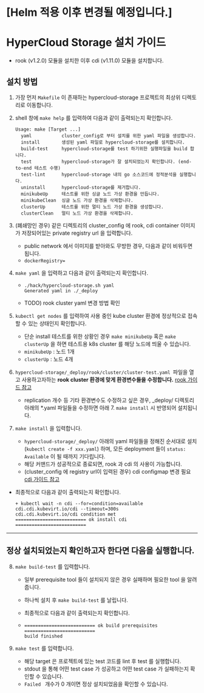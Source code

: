 # [Helm 적용 이후 변경될 예정입니다.]
# HyperCloud Storage 설치 가이드

- rook (v1.2.0) 모듈을 설치한 이후 cdi (v1.11.0) 모듈을 설치합니다.

## 설치 방법

1) 가장 먼저 `Makefile` 이 존재하는 hypercloud-storage 프로젝트의 최상위 디렉토리로 이동합니다.

2) shell 창에 `make help` 를 입력하여 다음과 같이 출력되는지 확인합니다.

    ```{shell}
    Usage: make [Target ...]
      yaml           cluster_config로 부터 설치를 위한 yaml 파일을 생성합니다.
      install        생성된 yaml 파일로 hypercloud-storage를 설치합니다.
      build-test     hypercloud-storage를 test 하기위한 실행파일을 build 합니다.
      test           hypercloud-storage가 잘 설치되었는지 확인합니다. (end-to-end 테스트 수행)
      test-lint      hypercloud-storage 내의 go 소스코드에 정적분석을 실행합니다.
      uninstall      hypercloud-storage를 제거합니다.
      minikubeUp     테스트를 위한 싱글 노드 가상 환경을 만듭니다.
      minikubeClean  싱글 노드 가상 환경을 삭제합니다.
      clusterUp      테스트를 위한 멀티 노드 가상 환경을 생성합니다.
      clusterClean   멀티 노드 가상 환경을 삭제합니다.
    ```

3) (폐쇄망인 경우) 같은 디렉토리의 cluster_config 에 rook, cdi container 이미지가 저장되어있는 private registry url 을 입력합니다.
    - public network 에서 이미지를 받아와도 무방한 경우, 다음과 같이 비워두면 됩니다.
    - `dockerRegistry=`

4) `make yaml` 을 입력하고 다음과 같이 출력되는지 확인합니다.

    - ```{shell}
      ./hack/hypercloud-storage.sh yaml
      Generated yaml in ./_deploy
      ```

    - TODO) rook cluster yaml 변경 방법 확인

5) `kubectl get nodes` 를 입력하여 사용 중인 kube cluster 환경에 정상적으로 접속할 수 있는 상태인지 확인합니다.
    - 단순 install 테스트를 위한 상황인 경우 `make minikubeUp` 혹은 `make clusterUp` 을 하면 테스트용 k8s cluster 를 해당 노드에 띄울 수 있습니다.
    - `minikubeUp` : 노드 1개
    - `clusterUp` : 노드 4개

6) `hypercloud-storage/_deploy/rook/cluster/cluster-test.yaml `파일을 열고 사용하고자하는 **rook cluster 환경에 맞게 환경변수들을 수정합니다.** [rook 가이드 참고](./rook.md)
    * replication 개수 등 기타 환경변수도 수정하고 싶은 경우, _deploy/ 디렉토리 아래의 *.yaml 파일들을 수정하면 아래 7. `make install` 시 반영되어 설치됩니다.

7) `make install` 을 입력합니다.
    - `hypercloud-storage/_deploy/` 아래의 yaml 파일들을 정해진 순서대로 설치 (`kubectl create -f xxx.yaml`) 하며, 모든 deployment 들이 `status: Available` 이 될 때까지 기다립니다.
    - 해당 커맨드가 성공적으로 종료되면, rook 과 cdi 의 사용이 가능합니다.
    - (cluster_config 에 registry url이 입력된 경우) cdi configmap 변경 필요 [cdi 가이드 참고](./cdi.md)

  - 최종적으로 다음과 같이 출력되는지 확인합니다.

     ```{shell}
    + kubectl wait -n cdi --for=condition=available cdi.cdi.kubevirt.io/cdi --timeout=300s
    cdi.cdi.kubevirt.io/cdi condition met
    ========================== ok install cdi ==========================
    ```

----------------------------------

## 정상 설치되었는지 확인하고자 한다면 다음을 실행합니다.

8) `make build-test` 를 입력합니다.

    - 일부 prerequisite tool 들이 설치되지 않은 경우 실패하며 필요한 tool 을 알려줍니다.
    - 하나씩 설치 후 `make build-test` 를 날립니다.
    - 최종적으로 다음과 같이 출력되는지 확인합니다.

    - ```{shell}
      ========================== ok build prerequisites ==========================
      build finished
      ```

9) `make test` 를 입력합니다.

    - 해당 target 은 프로젝트에 있는 test 코드를 lint 후 test 를 실행합니다.
    - stdout 을 통해 어떤 test case 가 성공하고 어떤 test case 가 실패하는지 확인할 수 있습니다.
    - `Failed ` 개수가 0 개이면 정상 설치되었음을 확인할 수 있습니다.